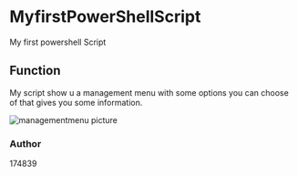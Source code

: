 # MyfirstPowerShellScript
My first powershell Script

## Function
My script show u a management menu with some options you can choose of that gives you some information.

![managementmenu picture](https://github.com/user-attachments/assets/91d6e8b2-f8fa-4b42-8812-8696597daf9b)

### Author
174839


